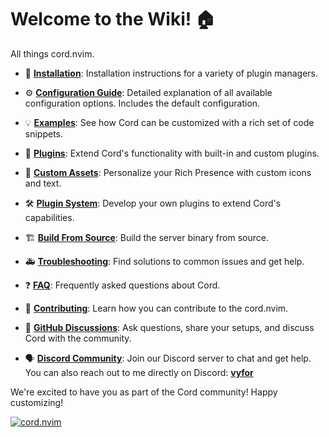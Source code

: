 # Welcome to the Wiki! 🏠

All things cord.nvim.

- 🚀 **[Installation](../../README.md#-installation)**: Installation instructions for a variety of plugin managers.
- ⚙️ **[Configuration Guide](./Configuration.md)**: Detailed explanation of all available configuration options. Includes the default configuration.
- 💡 **[Examples](./Examples.md)**: See how Cord can be customized with a rich set of code snippets.


- 🔌 **[Plugins](./Plugins.md)**: Extend Cord's functionality with built-in and custom plugins.
- 🎨 **[Custom Assets](./Assets.md)**: Personalize your Rich Presence with custom icons and text.
- 🛠️ **[Plugin System](./Plugin-System.md)**: Develop your own plugins to extend Cord's capabilities.

- 🏗️ **[Build From Source](./Build.md)**: Build the server binary from source.
- 🚑 **[Troubleshooting](./Troubleshooting.md)**: Find solutions to common issues and get help.
- ❓ **[FAQ](./FAQ.md)**: Frequently asked questions about Cord.
- 🤝 **[Contributing](./Contributing.md)**:  Learn how you can contribute to the cord.nvim.


- 💬 **[GitHub Discussions](https://github.com/vyfor/cord.nvim/discussions)**: Ask questions, share your setups, and discuss Cord with the community.
- 🗣️ **[Discord Community](https://discord.gg/q9rC4bjCHv)**: Join our Discord server to chat and get help. You can also reach out to me directly on Discord: <a href="https://discord.com/users/446729269872427018">**vyfor**</a>

We're excited to have you as part of the Cord community! Happy customizing!

<div><a href="https://discord.gg/q9rC4bjCHv"><img src="https://discord.com/api/guilds/1322899307925602366/widget.png?style=banner3" alt="cord.nvim"/></a></div>
